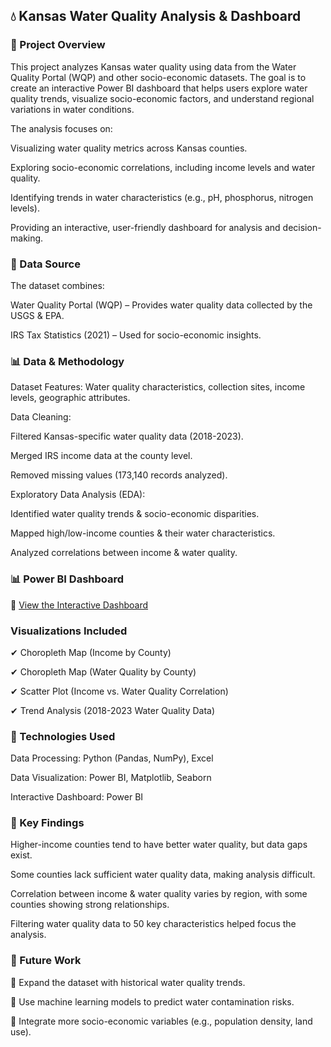 ## 💧 Kansas Water Quality Analysis & Dashboard
### 📌 Project Overview
This project analyzes Kansas water quality using data from the Water Quality Portal (WQP) and other socio-economic datasets. The goal is to create an interactive Power BI dashboard that helps users explore water quality trends, visualize socio-economic factors, and understand regional variations in water conditions.

The analysis focuses on:

Visualizing water quality metrics across Kansas counties.

Exploring socio-economic correlations, including income levels and water quality.

Identifying trends in water characteristics (e.g., pH, phosphorus, nitrogen levels).

Providing an interactive, user-friendly dashboard for analysis and decision-making.

### 📂 Data Source
The dataset combines:

Water Quality Portal (WQP) – Provides water quality data collected by the USGS & EPA.

IRS Tax Statistics (2021) – Used for socio-economic insights.

### 📊 Data & Methodology

Dataset Features: Water quality characteristics, collection sites, income levels, geographic attributes.

Data Cleaning:

Filtered Kansas-specific water quality data (2018-2023).

Merged IRS income data at the county level.

Removed missing values (173,140 records analyzed).

Exploratory Data Analysis (EDA):

Identified water quality trends & socio-economic disparities.

Mapped high/low-income counties & their water characteristics.

Analyzed correlations between income & water quality.

### 📊 Power BI Dashboard
🔗 [View the Interactive Dashboard](https://app.powerbi.com/view?r=eyJrIjoiYzk5ZGFlMDItYzliMS00MWU4LWE3MmUtYjgyYzU1OTY0NzM0IiwidCI6IjExMTNiZTM0LWFlZDEtNGQwMC1hYjRiLWNkZDAyNTEwYmU5MSIsImMiOjN9)

### Visualizations Included

✔ Choropleth Map (Income by County)

✔ Choropleth Map (Water Quality by County)

✔ Scatter Plot (Income vs. Water Quality Correlation)

✔ Trend Analysis (2018-2023 Water Quality Data)

### 🚀 Technologies Used

Data Processing: Python (Pandas, NumPy), Excel

Data Visualization: Power BI, Matplotlib, Seaborn

Interactive Dashboard: Power BI

### 📢 Key Findings

Higher-income counties tend to have better water quality, but data gaps exist.

Some counties lack sufficient water quality data, making analysis difficult.

Correlation between income & water quality varies by region, with some counties showing strong relationships.

Filtering water quality data to 50 key characteristics helped focus the analysis.

### 📌 Future Work

🔹 Expand the dataset with historical water quality trends.

🔹 Use machine learning models to predict water contamination risks.

🔹 Integrate more socio-economic variables (e.g., population density, land use).
